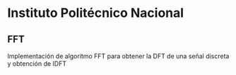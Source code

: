 # Instituto Politécnico Nacional
## FFT  
Implementación de algoritmo FFT para obtener la DFT de una señal discreta y obtención de IDFT
